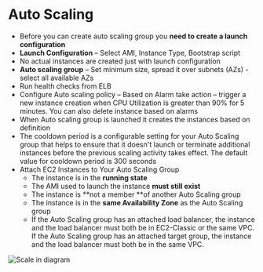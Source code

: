# Auto Scaling

* Before you can create auto scaling group you **need to create a launch configuration**
* **Launch Configuration** – Select AMI, Instance Type, Bootstrap script
* No actual instances are created just with launch configuration
* **Auto scaling group** – Set minimum size, spread it over subnets \(AZs\) - select all available AZs
* Run health checks from ELB
* Configure Auto scaling policy – Based on Alarm take action – trigger a new instance creation when CPU Utilization is greater than 90% for 5 minutes. You can also delete instance based on alarms
* When Auto scaling group is launched it creates the instances based on definition
* The cooldown period is a configurable setting for your Auto Scaling group that helps to ensure that it doesn't launch or terminate additional instances before the previous scaling activity takes effect. The default value for cooldown period is 300 seconds
* Attach EC2 Instances to Your Auto Scaling Group
  * The instance is in the **running state**
  * The AMI used to launch the instance **must still exist**
  * The instance is **not a member **of another Auto Scaling group
  * The instance is in the **same Availability Zone** as the Auto Scaling group
  * If the Auto Scaling group has an attached load balancer, the instance and the load balancer must both be in EC2-Classic or the same VPC. If the Auto Scaling group has an attached target group, the instance and the load balancer must both be in the same VPC.

![Scale in diagram](https://lh4.googleusercontent.com/2gOQnmpZsz2BS3hZa98o5z9HdaTQjfv4hFYwCFZNL2ocp2m52mc1F-viPzYY_r1dWhRzakYW-m6Dk7Sl6qdd2Dl4IGD1pBZT34pQsCoDX4VrdIU4IxpW2bK5_s3wMGtPu11jkXM9)



